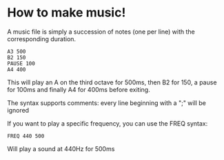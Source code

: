 # How to make music!

A music file is simply a succession of notes (one per line) with the corresponding duration.

```
A3 500
B2 150
PAUSE 100
A4 400
```

This will play an A on the third octave for 500ms, then B2 for 150, a pause for 100ms and finally A4 for 400ms before exiting.

The syntax supports comments: every line beginning with a ";" will be ignored

If you want to play a specific frequency, you can use the FREQ syntax:

``
FREQ 440 500
``

Will play a sound at 440Hz for 500ms
